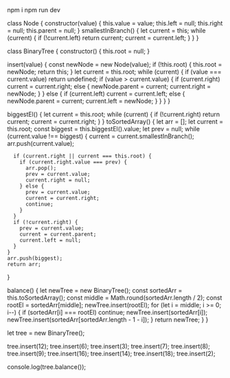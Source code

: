 npm i
npm run dev

class Node {
  constructor(value) {
    this.value = value;
    this.left = null;
    this.right = null;
    this.parent = null;
  }
  smallestInBranch() {
    let current = this;
    while (current) {
      if (!current.left) return current;
      current = current.left;
    }
  }
}

class BinaryTree {
  constructor() {
    this.root = null;
  }

  insert(value) {
    const newNode = new Node(value);
    if (!this.root) {
      this.root = newNode;
      return this;
    }
    let current = this.root;
    while (current) {
      if (value === current.value) return undefined;
      if (value > current.value) {
        if (current.right) current = current.right;
        else {
          newNode.parent = current;
          current.right = newNode;
        }
      } else {
        if (current.left) current = current.left;
        else {
          newNode.parent = current;
          current.left = newNode;
        }
      }
    }
  }

  biggestEl() {
    let current = this.root;
    while (current) {
      if (!current.right) return current;
      current = current.right;
    }
  }
  toSortedArray() {
    let arr = [];
    let current = this.root;
    const biggest = this.biggestEl().value;
    let prev = null;
    while (current.value !== biggest) {
      current = current.smallestInBranch();
      arr.push(current.value);

      if (current.right || current === this.root) {
        if (current.right.value === prev) {
          arr.pop();
          prev = current.value;
          current.right = null;
        } else {
          prev = current.value;
          current = current.right;
          continue;
        }
      }
      if (!current.right) {
        prev = current.value;
        current = current.parent;
        current.left = null;
      }
    }
    arr.push(biggest);
    return arr;
  }

  balance() {
    let newTree = new BinaryTree();
    const sortedArr = this.toSortedArray();
    const middle = Math.round(sortedArr.length / 2);
    const rootEl = sortedArr[middle];
    newTree.insert(rootEl);
    for (let i = middle; i >= 0; i--) {
      if (sortedArr[i] === rootEl) continue;
      newTree.insert(sortedArr[i]);
      newTree.insert(sortedArr[sortedArr.length - 1 - i]);
    }
    return newTree;
  }
}

let tree = new BinaryTree();

tree.insert(12);
tree.insert(6);
tree.insert(3);
tree.insert(7);
tree.insert(8);
tree.insert(9);
tree.insert(16);
tree.insert(14);
tree.insert(18);
tree.insert(2);

console.log(tree.balance());
